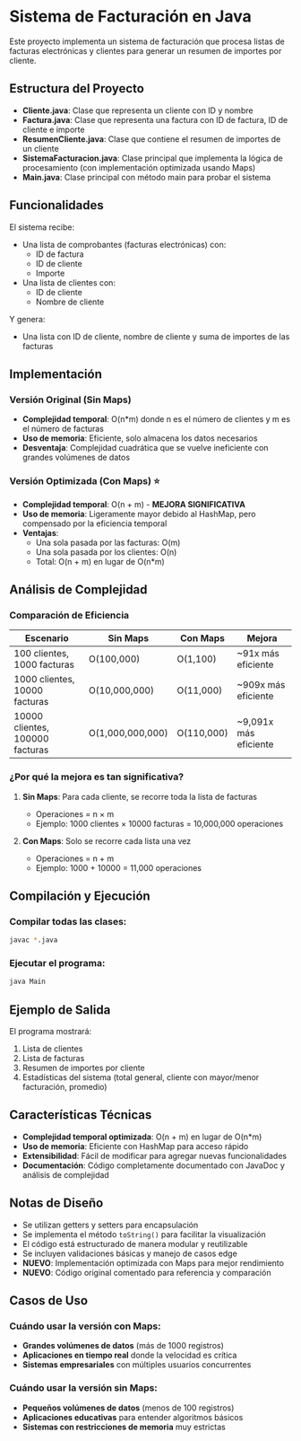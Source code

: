 # Sistema de Facturación en Java

Este proyecto implementa un sistema de facturación que procesa listas de facturas electrónicas y clientes para generar un resumen de importes por cliente.

## Estructura del Proyecto

- **Cliente.java**: Clase que representa un cliente con ID y nombre
- **Factura.java**: Clase que representa una factura con ID de factura, ID de cliente e importe
- **ResumenCliente.java**: Clase que contiene el resumen de importes de un cliente
- **SistemaFacturacion.java**: Clase principal que implementa la lógica de procesamiento (con implementación optimizada usando Maps)
- **Main.java**: Clase principal con método main para probar el sistema

## Funcionalidades

El sistema recibe:
- Una lista de comprobantes (facturas electrónicas) con:
  - ID de factura
  - ID de cliente
  - Importe
- Una lista de clientes con:
  - ID de cliente
  - Nombre de cliente

Y genera:
- Una lista con ID de cliente, nombre de cliente y suma de importes de las facturas

## Implementación

### Versión Original (Sin Maps)
- **Complejidad temporal**: O(n*m) donde n es el número de clientes y m es el número de facturas
- **Uso de memoria**: Eficiente, solo almacena los datos necesarios
- **Desventaja**: Complejidad cuadrática que se vuelve ineficiente con grandes volúmenes de datos

### Versión Optimizada (Con Maps) ⭐
- **Complejidad temporal**: O(n + m) - **MEJORA SIGNIFICATIVA**
- **Uso de memoria**: Ligeramente mayor debido al HashMap, pero compensado por la eficiencia temporal
- **Ventajas**: 
  - Una sola pasada por las facturas: O(m)
  - Una sola pasada por los clientes: O(n)
  - Total: O(n + m) en lugar de O(n*m)

## Análisis de Complejidad

### Comparación de Eficiencia

| Escenario | Sin Maps | Con Maps | Mejora |
|-----------|----------|----------|---------|
| 100 clientes, 1000 facturas | O(100,000) | O(1,100) | ~91x más eficiente |
| 1000 clientes, 10000 facturas | O(10,000,000) | O(11,000) | ~909x más eficiente |
| 10000 clientes, 100000 facturas | O(1,000,000,000) | O(110,000) | ~9,091x más eficiente |

### ¿Por qué la mejora es tan significativa?

1. **Sin Maps**: Para cada cliente, se recorre toda la lista de facturas
   - Operaciones = n × m
   - Ejemplo: 1000 clientes × 10000 facturas = 10,000,000 operaciones

2. **Con Maps**: Solo se recorre cada lista una vez
   - Operaciones = n + m
   - Ejemplo: 1000 + 10000 = 11,000 operaciones

## Compilación y Ejecución

### Compilar todas las clases:
```bash
javac *.java
```

### Ejecutar el programa:
```bash
java Main
```

## Ejemplo de Salida

El programa mostrará:
1. Lista de clientes
2. Lista de facturas
3. Resumen de importes por cliente
4. Estadísticas del sistema (total general, cliente con mayor/menor facturación, promedio)

## Características Técnicas

- **Complejidad temporal optimizada**: O(n + m) en lugar de O(n*m)
- **Uso de memoria**: Eficiente con HashMap para acceso rápido
- **Extensibilidad**: Fácil de modificar para agregar nuevas funcionalidades
- **Documentación**: Código completamente documentado con JavaDoc y análisis de complejidad

## Notas de Diseño

- Se utilizan getters y setters para encapsulación
- Se implementa el método `toString()` para facilitar la visualización
- El código está estructurado de manera modular y reutilizable
- Se incluyen validaciones básicas y manejo de casos edge
- **NUEVO**: Implementación optimizada con Maps para mejor rendimiento
- **NUEVO**: Código original comentado para referencia y comparación

## Casos de Uso

### Cuándo usar la versión con Maps:
- **Grandes volúmenes de datos** (más de 1000 registros)
- **Aplicaciones en tiempo real** donde la velocidad es crítica
- **Sistemas empresariales** con múltiples usuarios concurrentes

### Cuándo usar la versión sin Maps:
- **Pequeños volúmenes de datos** (menos de 100 registros)
- **Aplicaciones educativas** para entender algoritmos básicos
- **Sistemas con restricciones de memoria** muy estrictas
